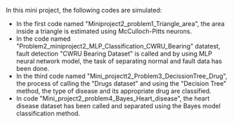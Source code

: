 In this mini project, the following codes are simulated:
* In the first code named "Miniproject2_problem1_Triangle_area", the area inside a triangle is estimated using McCulloch-Pitts neurons.
* In the code named "Problem2_miniproject2_MLP_Classification_CWRU_Bearing" datatest, fault detection "CWRU Bearing Dataset" is called and by using MLP neural network model, the task of separating normal and fault data has been done.
* In the third code named "Mini_projectt2_Problem3_DecissionTree_Drug", the process of calling the "Drugs dataset" and using the "Decision Tree" method, the type of disease and its appropriate drug are classified.
* In code "Mini_project2_problem4_Bayes_Heart_disease", the heart disease dataset has been called and separated using the Bayes model classification method.
